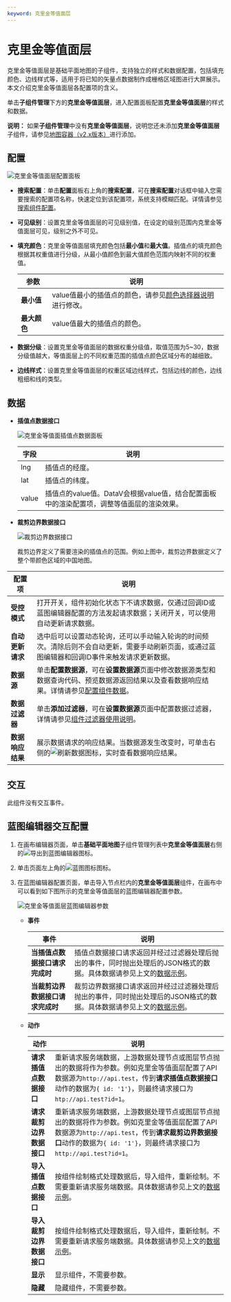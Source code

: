 ```yaml
---
keyword: 克里金等值面层
---
```


# 克里金等值面层

克里金等值面层是基础平面地图的子组件，支持独立的样式和数据配置，包括填充颜色、边线样式等，适用于将已知的矢量点数据制作成栅格区域图进行大屏展示。本文介绍克里金等值面层各配置项的含义。

单击**子组件管理**下方的**克里金等值面层**，进入配置面板配置**克里金等值面层**的样式和数据。

**说明：** 如果**子组件管理**中没有**克里金等值面层**，说明您还未添加**克里金等值面层**子组件，请参见[地图容器（v2.x版本）](/cn.zh-CN/组件指南/基础平面地图组件/地图容器（v2.x版本）.md)进行添加。

## 配置

![克里金等值面层配置面板](https://static-aliyun-doc.oss-cn-hangzhou.aliyuncs.com/assets/img/zh-CN/2434449951/p158152.png)

-   **搜索配置**：单击**配置**面板右上角的**搜索配置**，可在**搜索配置**对话框中输入您需要搜索的配置项名称，快速定位到该配置项，系统支持模糊匹配。详情请参见[搜索组件配置](/cn.zh-CN/组件管理/搜索组件配置.md)。
-   **可见级别**：设置克里金等值面层的可见级别值，在设定的级别范围内克里金等值面层可见，级别之外不可见。
-   **填充颜色**：克里金等值面层填充颜色包括**最小值**和**最大值**。插值点的填充颜色根据其权重值进行分级，从最小值颜色到最大值颜色范围内映射不同的权重值。

    |参数|说明|
    |--|--|
    |**最小值**|value值最小的插值点的颜色，请参见[颜色选择器说明](/cn.zh-CN/组件指南/配置项说明.md)进行修改。|
    |**最大颜色**|value值最大的插值点的颜色。|

-   **数据分级**：设置克里金等值面层的数据权重分级值，取值范围为5~30，数据分级值越大，等值面层上的不同权重范围的插值点颜色区域分布的越细致。
-   **边线样式**：设置克里金等值面层的权重区域边线样式，包括边线的颜色，边线粗细和线的类型。

## 数据

-   **插值点数据接口**

    ![克里金等值面插值点数据面板](https://static-aliyun-doc.oss-cn-hangzhou.aliyuncs.com/assets/img/zh-CN/2434449951/p161940.jpg)

    |字段|说明|
    |--|--|
    |lng|插值点的经度。|
    |lat|插值点的纬度。|
    |value|插值点的value值。DataV会根据value值，结合配置面板中的渲染配置项，调整等值面层的渲染效果。|

-   **裁剪边界数据接口**

    ![裁剪边界数据接口](https://static-aliyun-doc.oss-cn-hangzhou.aliyuncs.com/assets/img/zh-CN/2434449951/p161941.jpg)

    裁剪边界定义了需要渲染的插值点的范围。例如上图中，裁剪边界数据定义了整个带颜色区域的中国地图。


|配置项|说明|
|---|--|
|**受控模式**|打开开关，组件初始化状态下不请求数据，仅通过回调ID或蓝图编辑器配置的方法发起请求数据；关闭开关，可以使用自动更新请求数据。|
|**自动更新请求**|选中后可以设置动态轮询，还可以手动输入轮询的时间频次。清除后则不会自动更新，需要手动刷新页面，或通过蓝图编辑器和回调ID事件来触发请求更新数据。|
|**数据源**|单击**配置数据源**，可在**设置数据源**页面中修改数据源类型和数据查询代码、预览数据源返回结果以及查看数据响应结果。详情请参见[配置组件数据](/cn.zh-CN/组件管理/配置组件数据.md)。|
|**数据过滤器**|单击**添加过滤器**，可在**设置数据源**页面中配置数据过滤器，详情请参见[组件过滤器使用说明](/cn.zh-CN/组件管理/组件数据过滤器使用说明/使用方法.md)。|
|**数据响应结果**|展示数据请求的响应结果。当数据源发生改变时，可单击右侧的![刷新数据](../images/p89093.jpg)图标，实时查看数据响应结果。|

## 交互

此组件没有交互事件。

## 蓝图编辑器交互配置

1.  在画布编辑器页面，单击**基础平面地图**子组件管理列表中**克里金等值面层**右侧的![导出到蓝图编辑器](https://static-aliyun-doc.oss-cn-hangzhou.aliyuncs.com/assets/img/zh-CN/2434449951/p89089.jpg)图标。
2.  单击页面左上角的![蓝图图标](https://static-aliyun-doc.oss-cn-hangzhou.aliyuncs.com/assets/img/zh-CN/2434449951/p89087.jpg)图标。
3.  在蓝图编辑器配置页面，单击导入节点栏内的**克里金等值面层**组件，在画布中可以看到如下图所示的克里金等值面层的蓝图编辑器配置参数。

    ![克里金等值面层蓝图编辑器参数](https://static-aliyun-doc.oss-cn-hangzhou.aliyuncs.com/assets/img/zh-CN/3434449951/p158154.png)

    -   **事件**

        |事件|说明|
        |--|--|
        |**当插值点数据接口请求完成时**|插值点数据接口请求返回并经过过滤器处理后抛出的事件，同时抛出处理后的JSON格式的数据。具体数据请参见上文的[数据示例](#section_ppr_qhg_87p)。|
        |**当裁剪边界数据接口请求完成时**|裁剪边界数据接口请求返回并经过过滤器处理后抛出的事件，同时抛出处理后的JSON格式的数据。具体数据请参见上文的[数据示例](#section_ppr_qhg_87p)。|

    -   **动作**

        |动作|说明|
        |--|--|
        |**请求插值点数据接口**|重新请求服务端数据，上游数据处理节点或图层节点抛出的数据将作为参数。例如克里金等值面层配置了API数据源为`http://api.test`，传到**请求插值点数据接口**动作的数据为`{ id: '1'}`，则最终请求接口为`htp://api.test?id=1`。|
        |**请求裁剪边界数据接口**|重新请求服务端数据，上游数据处理节点或图层节点抛出的数据将作为参数。例如克里金等值面层配置了API数据源为`http://api.test`，传到**请求裁剪边界数据接口**动作的数据为`{ id: '1'}`，则最终请求接口为`http://api.test?id=1`。|
        |**导入插值点数据接口**|按组件绘制格式处理数据后，导入组件，重新绘制。不需要重新请求服务端数据。具体数据请参见上文的[数据示例](#section_ppr_qhg_87p)。|
        |**导入裁剪边界数据接口**|按组件绘制格式处理数据后，导入组件，重新绘制。不需要重新请求服务端数据。具体数据请参见上文的[数据示例](#section_ppr_qhg_87p)。|
        |**显示**|显示组件，不需要参数。|
        |**隐藏**|隐藏组件，不需要参数。|


